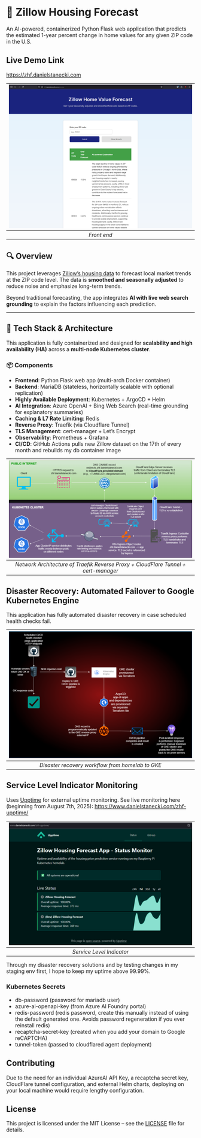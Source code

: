 # 🏡 Zillow Housing Forecast

An AI-powered, containerized Python Flask web application that predicts the estimated 1-year percent change in home values for any given ZIP code in the U.S.

## Live Demo Link
https://zhf.danielstanecki.com


| ![Front End](/images/frontend.png) |
|:--:| 
| *Front end* |

## 🔍 Overview

This project leverages [Zillow’s housing data](https://www.zillow.com/research/data/) to forecast local market trends at the ZIP code level. The data is **smoothed and seasonally adjusted** to reduce noise and emphasize long-term trends.

Beyond traditional forecasting, the app integrates **AI with live web search grounding** to explain the factors influencing each prediction.

---

## 🧰 Tech Stack & Architecture

This application is fully containerized and designed for **scalability and high availability (HA)** across a **multi-node Kubernetes cluster**.

### 📦 Components

- **Frontend**: Python Flask web app (multi-arch Docker container)
- **Backend**: MariaDB (stateless, horizontally scalable with optional replication)
- **Highly Available Deployment**: Kubernetes + ArgoCD + Helm
- **AI Integration**: Azure OpenAI + Bing Web Search (real-time grounding for explanatory summaries)
- **Caching & L7 Rate Limiting**: Redis
- **Reverse Proxy**: Traefik (via Cloudflare Tunnel)
- **TLS Management**: cert-manager + Let’s Encrypt
- **Observability**: Prometheus + Grafana
- **CI/CD**: GitHub Actions pulls new Zillow dataset on the 17th of every month and rebuilds my db container image


| ![Architectural Diagram](/images/k8s-ingress-letsencrypt.drawio.png) |
|:--:| 
| *Network Architecture of Traefik Reverse Proxy + CloudFlare Tunnel + cert-manager* |

## Disaster Recovery: Automated Failover to Google Kubernetes Engine

This application has fully automated disaster recovery in case scheduled health checks fail. 

| ![disaster_recovery.drawio.png](/images/disaster_recovery.drawio.png) |
|:--:| 
| *Disaster recovery workflow from homelab to GKE* |

## Service Level Indicator Monitoring

Uses [Upptime](https://upptime.js.org/) for external uptime monitoring. See live monitoring here (beginning from August 7th, 2025): https://www.danielstanecki.com/zhf-upptime/

| ![upptime.png](/images/upptime.png) |
|:--:| 
| *Service Level Indicator* |

Through my disaster recovery solutions and by testing changes in my staging env first, I hope to keep my uptime above 99.99%.

### Kubernetes Secrets

- db-password (password for mariadb user)
- azure-ai-openapi-key (from Azure AI Foundry portal)
- redis-password (redis password, create this manually instead of using the default generated one. Avoids password regeneration if you ever reinstall redis)
- recaptcha-secret-key (created when you add your domain to Google reCAPTCHA)
- tunnel-token (passed to cloudflared agent deployment)

## Contributing

Due to the need for an individual AzureAI API Key, a recaptcha secret key, CloudFlare tunnel configuration, and external Helm charts, deploying on your local machine would require lengthy configuration.

## License

This project is licensed under the MIT License – see the [LICENSE](./LICENSE) file for details.
